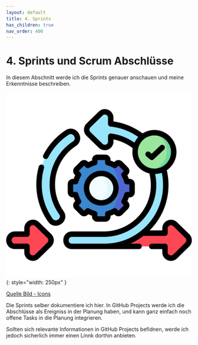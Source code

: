 ```yaml
---
layout: default
title: 4. Sprints
has_children: true
nav_order: 400
---
```


# 4. Sprints und Scrum Abschlüsse

In diesem Abschnitt werde ich die Sprints genauer anschauen und meine Erkenntnisse beschreiben.

![Sprint](../ressources/icons/agile.png){: style="width: 250px" }

[Quelle Bild - Icons](../anhang/600-quellen.html#64-icons)

Die Sprints selber dokumentiere ich hier. In GitHub Projects werde ich die Abschlüsse als Ereigniss in der Planung haben, und kann ganz einfach noch offene Tasks in die Planung integrieren.

Sollten sich relevante Informationen in GitHub Projects befidnen, werde ich jedoch sicherlich immer einen Linnk dorthin anbieten.
